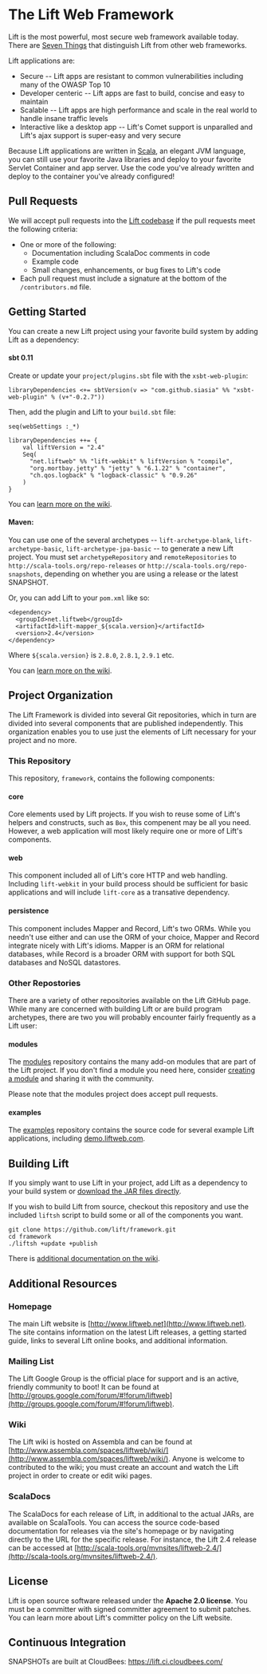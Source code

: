 # The Lift Web Framework

Lift is the most powerful, most secure web framework available today. There are [Seven Things](http://seventhings.liftweb.net/) that distinguish Lift from other web frameworks.

Lift applications are:

- Secure -- Lift apps are resistant to common vulnerabilities including many of the OWASP Top 10
- Developer centeric -- Lift apps are fast to build, concise and easy to maintain
- Scalable -- Lift apps are high performance and scale in the real world to handle insane traffic levels
- Interactive like a desktop app -- Lift's Comet support is unparalled and Lift's ajax support is super-easy and very secure

Because Lift applications are written in [Scala](http://www.scala-lang.org), an elegant JVM language, you can still use your favorite Java libraries and deploy to your favorite Servlet Container and app server. Use the code you've already written and deploy to the container you've already configured!

## Pull Requests

We will accept pull requests into the [Lift codebase](https://github.com/lift)
if the pull requests meet the following criteria:

* One or more of the following:
    * Documentation including ScalaDoc comments in code
    * Example code
    * Small changes, enhancements, or bug fixes to Lift's code
* Each pull request must include a signature at the bottom of the
  `/contributors.md` file.

## Getting Started

You can create a new Lift project using your favorite build system by adding Lift as a dependency:

#### sbt 0.11

Create or update your `project/plugins.sbt` file with the `xsbt-web-plugin`:

    libraryDependencies <+= sbtVersion(v => "com.github.siasia" %% "xsbt-web-plugin" % (v+"-0.2.7"))

Then, add the plugin and Lift to your `build.sbt` file:

    seq(webSettings :_*)

    libraryDependencies ++= {
        val liftVersion = "2.4"
        Seq(
          "net.liftweb" %% "lift-webkit" % liftVersion % "compile",
          "org.mortbay.jetty" % "jetty" % "6.1.22" % "container",
          "ch.qos.logback" % "logback-classic" % "0.9.26"
        )
    }

You can [learn more on the wiki](http://www.assembla.com/wiki/show/liftweb/Using_SBT).

#### Maven:

You can use one of the several archetypes -- `lift-archetype-blank`, `lift-archetype-basic`, `lift-archetype-jpa-basic` -- to generate a new Lift project. You must set `archetypeRepository` and `remoteRepositories` to `http://scala-tools.org/repo-releases` or `http://scala-tools.org/repo-snapshots`, depending on whether you are using a release or the latest SNAPSHOT.

Or, you can add Lift to your `pom.xml` like so:

    <dependency>
      <groupId>net.liftweb</groupId>
      <artifactId>lift-mapper_${scala.version}</artifactId>
      <version>2.4</version>
    </dependency>

Where `${scala.version}` is `2.8.0`, `2.8.1`, `2.9.1` etc.

You can [learn more on the wiki](http://www.assembla.com/wiki/show/liftweb/Using_Maven).

## Project Organization

The Lift Framework is divided into several Git repositories, which in turn are divided into several components that are published independently. This organization enables you to use just the elements of Lift necessary for your project and no more.

### This Repository

This repository, `framework`, contains the following components:

#### core

Core elements used by Lift projects. If you wish to reuse some of Lift's helpers and constructs, such as `Box`, this compenent may be all you need. However, a web application will most likely require one or more of Lift's components.

#### web

This component included all of Lift's core HTTP and web handling. Including `lift-webkit` in your build process should be sufficient for basic applications and will include `lift-core` as a transative dependency.

#### persistence

This component includes Mapper and Record, Lift's two ORMs. While you needn't use either and can use the ORM of your choice, Mapper and Record integrate nicely with Lift's idioms. Mapper is an ORM for relational databases, while Record is a broader ORM with support for both SQL databases and NoSQL datastores.

### Other Repostories

There are a variety of other repositories available on the Lift GitHub page. While many are concerned with building Lift or are build program archetypes, there are two you will probably encounter fairly frequently as a Lift user:

#### modules

The [modules](https://github.com/liftmodules) repository contains the many add-on modules that are part of the Lift project. If you don't find a module you need here, consider [creating a module](http://www.assembla.com/spaces/liftweb/wiki/Modules) and sharing it with the community.

Please note that the modules project does accept pull requests.

#### examples

The [examples](https://github.com/lift/examples) repository contains the source code for several example Lift applications, including [demo.liftweb.com](http://demo.liftweb.com/).

## Building Lift

If you simply want to use Lift in your project, add Lift as a dependency to your build system or [download the JAR files directly](www.liftweb.net/download).

If you wish to build Lift from source, checkout this repository and use the included `liftsh` script to build some or all of the components you want.

    git clone https://github.com/lift/framework.git
    cd framework
    ./liftsh +update +publish

There is [additional documentation on the wiki](http://www.assembla.com/spaces/liftweb/wiki/Building_Lift).

## Additional Resources

### Homepage

The main Lift website is [http://www.liftweb.net](http://www.liftweb.net). The site contains information on the latest Lift releases, a getting started guide, links to several Lift online books, and additional information.

### Mailing List

The Lift Google Group is the official place for support and is an active, friendly community to boot! It can be found at [http://groups.google.com/forum/#!forum/liftweb](http://groups.google.com/forum/#!forum/liftweb).

### Wiki

The Lift wiki is hosted on Assembla and can be found at [http://www.assembla.com/spaces/liftweb/wiki/](http://www.assembla.com/spaces/liftweb/wiki/). Anyone is welcome to contributed to the wiki; you must create an account and watch the Lift project in order to create or edit wiki pages.

### ScalaDocs

The ScalaDocs for each release of Lift, in additional to the actual JARs, are available on ScalaTools. You can access the source code-based documentation for releases via the site's homepage or by navigating directly to the URL for the specific release. For instance, the Lift 2.4 release can be accessed at [http://scala-tools.org/mvnsites/liftweb-2.4/](http://scala-tools.org/mvnsites/liftweb-2.4/).

## License

Lift is open source software released under the **Apache 2.0 license**. You must be a committer with signed committer agreement to submit patches. You can learn more about Lift's committer policy on the Lift website.

## Continuous Integration

SNAPSHOTs are built at CloudBees: https://lift.ci.cloudbees.com/
